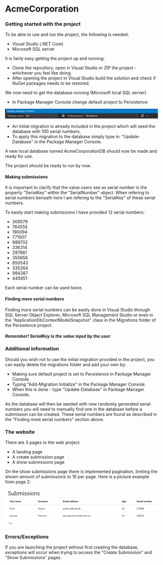# AcmeCorporation

### Getting started with the project

To be able to use and run the project, the following is needed:
- Visual Studio (.NET Core)
- Microsoft SQL server

It is fairly easy getting the project up and running:
- Clone the repository, open in Visual Studio or ZIP the project - whichever you feel like doing.
- After opening the project in Visual Studio build the solution and check if NuGet packages needs to be restored.

We now need to get the database running (Microsoft local SQL server)

- In Package Manager Console change default project to Persistence:

![](/images/pmc_persistence.png)

  - An initial migration is already included in the project which will seed the database with 100 serial numbers.
  - To apply this migration to the database simply type in: "Update-Database" in the Package Manager Console.

A new local database named AcmeCorporationDB should now be made and ready for use.

The project should be ready to run by now.

#### Making submissions
It is important to clarify that the value users see as serial number is the property "SerialKey" within the "SerialNumber" object.
When refering to serial numbers beneath here I am refering to the "SerialKey" of these serial numbers.

To easily start making submissions I have provided 12 serial numbers:

- 308579
- 764555
- 190094
- 771007
- 889702
- 336314
- 297861
- 355856
- 850543
- 335264
- 994387
- 445951

Each serial number can be used twice.

#### Finding more serial numbers

Finding more serial numbers can be easily done in Visual Studio through SQL Server Object Explorer, Microsoft SQL Management Studio or even in the "ApplicationDbContextModelSnapshot" class in the Migrations folder of the Persistence project.

##### Remember! SerialKey is the value input by the user

### Additional information

Should you wish not to use the initial migration provided in the project, you can easily delete the migrations folder and add your own by:
- Making sure default project is set to Persistence in Package Manager Console.
- Typing "Add-Migration Initialize" in the Package Manager Console.
- When this is done - type "Update-Database" in Package Manager Console.

As the database will then be seeded with new randomly generated serial numbers you will need to manually find one in the database before a submission can be created.
These serial numbers are found as described in the "Finding more serial numbers" section above.

### The website

There are 3 pages to the web project:
- A landing page
- A create submission page
- A show submissions page

On the show submissions page there is implemented pagination, limiting the shown amount of submissions to 10 per page.
Here is a picture example from page 2:

![](/images/acme_submissions.png)

### Errors/Exceptions
If you are launching the project without first creating the database, exceptions will occur when trying to access the "Create Submission" and "Show Submissions" pages. 

